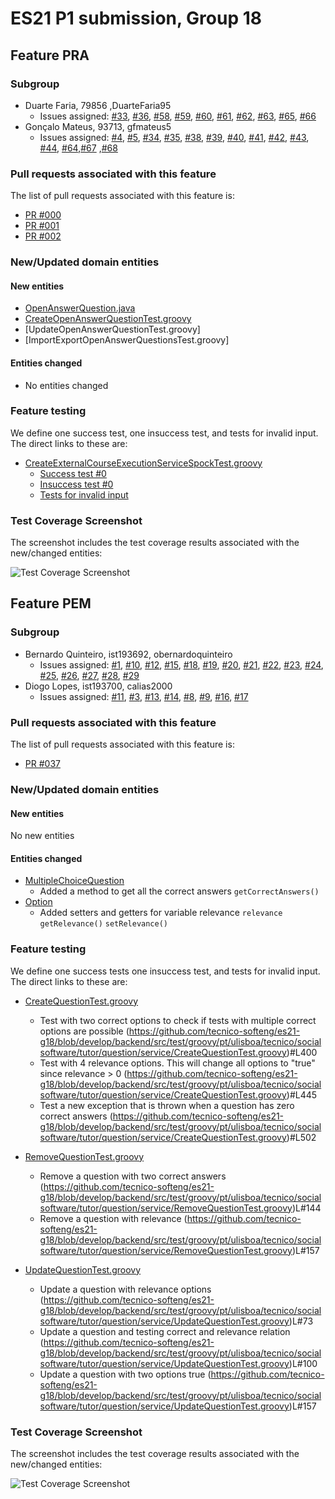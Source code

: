 
# ES21 P1 submission, Group 18

## Feature PRA

### Subgroup
 - Duarte Faria, 79856 ,DuarteFaria95
   + Issues assigned: [#33](https://github.com/tecnico-softeng/es21-g18/projects/4#card-57214017), [#36](https://github.com/tecnico-softeng/es21-g18/projects/4#card-57214006),  [#58](https://github.com/tecnico-softeng/es21-g18/projects/4#card-57213915), [#59](https://github.com/tecnico-softeng/es21-g18/projects/4#card-57213874), [#60](https://github.com/tecnico-softeng/es21-g18/projects/4#card-57213754), [#61](https://github.com/tecnico-softeng/es21-g18/projects/4#card-57213523), [#62](https://github.com/tecnico-softeng/es21-g18/projects/4#card-57213311), [#63](https://github.com/tecnico-softeng/es21-g18/projects/4#card-57213987), [#65](https://github.com/tecnico-softeng/es21-g18/projects/4#card-57213850), [#66](https://github.com/tecnico-softeng/es21-g18/projects/4#card-57213721)
 - Gonçalo Mateus, 93713, gfmateus5
   + Issues assigned: [#4](https://github.com/tecnico-softeng/es21-g18/projects/4#card-57214025), [#5](https://github.com/tecnico-softeng/es21-g18/projects/4#card-57213983),  [#34](https://github.com/tecnico-softeng/es21-g18/projects/4#card-57700195), [#35](https://github.com/tecnico-softeng/es21-g18/projects/4#card-57213790), [#38](https://github.com/tecnico-softeng/es21-g18/projects/4#card-57213903), [#39](https://github.com/tecnico-softeng/es21-g18/projects/4#card-57213953), [#40](https://github.com/tecnico-softeng/es21-g18/projects/4#card-57213675), [#41](https://github.com/tecnico-softeng/es21-g18/projects/4#card-57213365), [#42](https://github.com/tecnico-softeng/es21-g18/projects/4#card-57213335), [#43](https://github.com/tecnico-softeng/es21-g18/projects/4#card-57213778), [#44](https://github.com/tecnico-softeng/es21-g18/projects/4#card-57213635), [#64](https://github.com/tecnico-softeng/es21-g18/projects/4#card-57213837),[#67](https://github.com/tecnico-softeng/es21-g18/projects/4#card-57213452)
			,[#68](https://github.com/tecnico-softeng/es21-g18/projects/4#card-57213195)
 
### Pull requests associated with this feature

The list of pull requests associated with this feature is:

 - [PR #000](https://github.com)
 - [PR #001](https://github.com)
 - [PR #002](https://github.com)


### New/Updated domain entities

#### New entities
 - [OpenAnswerQuestion.java](https://github.com)
 - [CreateOpenAnswerQuestionTest.groovy](https://github.com)
 - [UpdateOpenAnswerQuestionTest.groovy]
 - [ImportExportOpenAnswerQuestionsTest.groovy]

#### Entities changed
 - No entities changed
 
### Feature testing

We define one success test, one insuccess test, and tests for invalid input. The direct links to these are:

 - [CreateExternalCourseExecutionServiceSpockTest.groovy](https://github.com/socialsoftware/quizzes-tutor/blob/31ba9bd5f5ddcbab61f1c4b2daca7331ad099f98/backend/src/test/groovy/pt/ulisboa/tecnico/socialsoftware/tutor/administration/service/CreateExternalCourseExecutionServiceSpockTest.groovy)
    + [Success test #0](https://github.com/socialsoftware/quizzes-tutor/blob/31ba9bd5f5ddcbab61f1c4b2daca7331ad099f98/backend/src/test/groovy/pt/ulisboa/tecnico/socialsoftware/tutor/administration/service/CreateExternalCourseExecutionServiceSpockTest.groovy#L39)
    + [Insuccess test #0](https://github.com/socialsoftware/quizzes-tutor/blob/31ba9bd5f5ddcbab61f1c4b2daca7331ad099f98/backend/src/test/groovy/pt/ulisboa/tecnico/socialsoftware/tutor/administration/service/CreateExternalCourseExecutionServiceSpockTest.groovy#L104)
    + [Tests for invalid input](https://github.com/socialsoftware/quizzes-tutor/blob/31ba9bd5f5ddcbab61f1c4b2daca7331ad099f98/backend/src/test/groovy/pt/ulisboa/tecnico/socialsoftware/tutor/administration/service/CreateExternalCourseExecutionServiceSpockTest.groovy#L145)


### Test Coverage Screenshot

The screenshot includes the test coverage results associated with the new/changed entities:

![Test Coverage Screenshot](https://web.tecnico.ulisboa.pt/~joaofernandoferreira/1920/ES/coverage_ex1.png)




## Feature PEM

### Subgroup
 - Bernardo Quinteiro, ist193692, obernardoquinteiro
   + Issues assigned: [#1](https://github.com/tecnico-softeng/es21-g18/projects/4#card-57201734), [#10](https://github.com/tecnico-softeng/es21-g18/projects/4#card-57201761), [#12](https://github.com/tecnico-softeng/es21-g18/projects/4#card-57201892), [#15](https://github.com/tecnico-softeng/es21-g18/projects/4#card-57202423), [#18](https://github.com/tecnico-softeng/es21-g18/projects/4#card-57202476), [#19](https://github.com/tecnico-softeng/es21-g18/projects/4#card-57202534), [#20](https://github.com/tecnico-softeng/es21-g18/projects/4#card-57202627), [#21](https://github.com/tecnico-softeng/es21-g18/projects/4#card-57202690), [#22](https://github.com/tecnico-softeng/es21-g18/projects/4#card-57202715), [#23](https://github.com/tecnico-softeng/es21-g18/projects/4#card-57202853), [#24](https://github.com/tecnico-softeng/es21-g18/projects/4#card-57202970), [#25](https://github.com/tecnico-softeng/es21-g18/projects/4#card-57203103), [#26](https://github.com/tecnico-softeng/es21-g18/projects/4#card-57202750), [#27](https://github.com/tecnico-softeng/es21-g18/projects/4#card-57202862), [#28](https://github.com/tecnico-softeng/es21-g18/projects/4#card-57202938), [#29](https://github.com/tecnico-softeng/es21-g18/projects/4#card-57203018)
 - Diogo Lopes, ist193700, calias2000
   + Issues assigned: [#11](https://github.com/tecnico-softeng/es21-g18/projects/4#card-57201793), [#3](https://github.com/tecnico-softeng/es21-g18/projects/4#card-57202310), [#13](https://github.com/tecnico-softeng/es21-g18/projects/4#card-57202330), [#14](https://github.com/tecnico-softeng/es21-g18/projects/4#card-57202371), [#8](https://github.com/tecnico-softeng/es21-g18/projects/4#card-57202352), [#9](https://github.com/tecnico-softeng/es21-g18/projects/4#card-57202401), [#16](https://github.com/tecnico-softeng/es21-g18/projects/4#card-57202475), [#17](https://github.com/tecnico-softeng/es21-g18/projects/4#card-57202654)
 
 
### Pull requests associated with this feature

The list of pull requests associated with this feature is:

 - [PR #037](https://github.com/tecnico-softeng/es21-g18/pull/37)


### New/Updated domain entities

#### New entities
 No new entities

#### Entities changed
 - [MultipleChoiceQuestion](https://github.com/tecnico-softeng/es21-g18/blob/develop/backend/src/main/java/pt/ulisboa/tecnico/socialsoftware/tutor/question/domain/MultipleChoiceQuestion.java)
   + Added a method to get all the correct answers `getCorrectAnswers()`
 - [Option](https://github.com/tecnico-softeng/es21-g18/blob/develop/backend/src/main/java/pt/ulisboa/tecnico/socialsoftware/tutor/question/domain/Option.java)
   + Added setters and getters for variable relevance `relevance` `getRelevance()` `setRelevance()`

 
### Feature testing

We define one success tests one insuccess test, and tests for invalid input. The direct links to these are:

 - [CreateQuestionTest.groovy](https://github.com/tecnico-softeng/es21-g18/blob/develop/backend/src/test/groovy/pt/ulisboa/tecnico/socialsoftware/tutor/question/service/CreateQuestionTest.groovy)
    + Test with two correct options to check if tests with multiple correct options are possible (https://github.com/tecnico-softeng/es21-g18/blob/develop/backend/src/test/groovy/pt/ulisboa/tecnico/socialsoftware/tutor/question/service/CreateQuestionTest.groovy)#L400
    + Test with 4 relevance options. This will change all options to "true" since relevance > 0 (https://github.com/tecnico-softeng/es21-g18/blob/develop/backend/src/test/groovy/pt/ulisboa/tecnico/socialsoftware/tutor/question/service/CreateQuestionTest.groovy)#L445
    + Test a new exception that is thrown when a question has zero correct answers (https://github.com/tecnico-softeng/es21-g18/blob/develop/backend/src/test/groovy/pt/ulisboa/tecnico/socialsoftware/tutor/question/service/CreateQuestionTest.groovy)#L502

 - [RemoveQuestionTest.groovy](https://github.com/tecnico-softeng/es21-g18/blob/develop/backend/src/test/groovy/pt/ulisboa/tecnico/socialsoftware/tutor/question/service/RemoveQuestionTest.groovy)
    + Remove a question with two correct answers (https://github.com/tecnico-softeng/es21-g18/blob/develop/backend/src/test/groovy/pt/ulisboa/tecnico/socialsoftware/tutor/question/service/RemoveQuestionTest.groovy)L#144
    + Remove a question with relevance (https://github.com/tecnico-softeng/es21-g18/blob/develop/backend/src/test/groovy/pt/ulisboa/tecnico/socialsoftware/tutor/question/service/RemoveQuestionTest.groovy)L#157

 - [UpdateQuestionTest.groovy](https://github.com/tecnico-softeng/es21-g18/blob/develop/backend/src/test/groovy/pt/ulisboa/tecnico/socialsoftware/tutor/question/service/UpdateQuestionTest.groovy)
    + Update a question with relevance options (https://github.com/tecnico-softeng/es21-g18/blob/develop/backend/src/test/groovy/pt/ulisboa/tecnico/socialsoftware/tutor/question/service/UpdateQuestionTest.groovy)L#73
    + Update a question and testing correct and relevance relation (https://github.com/tecnico-softeng/es21-g18/blob/develop/backend/src/test/groovy/pt/ulisboa/tecnico/socialsoftware/tutor/question/service/UpdateQuestionTest.groovy)L#100
    + Update a question with two options true (https://github.com/tecnico-softeng/es21-g18/blob/develop/backend/src/test/groovy/pt/ulisboa/tecnico/socialsoftware/tutor/question/service/UpdateQuestionTest.groovy)L#157


### Test Coverage Screenshot

The screenshot includes the test coverage results associated with the new/changed entities:

![Test Coverage Screenshot](https://drive.google.com/file/d/1I8IiVYuwVwCaGQmqFtsYuraq_aaPM9C8/view?usp=sharing)


